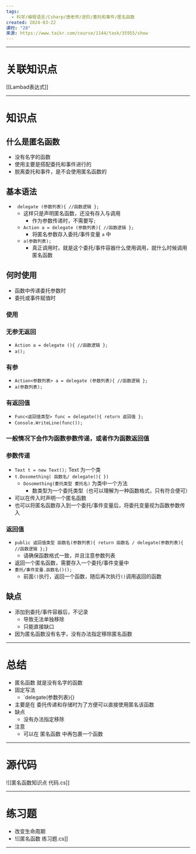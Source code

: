 ```yaml
---
tags:
  - 科学/编程语言/Csharp/唐老师/进阶/委托和事件/匿名函数
created: 2024-03-22
课时: "28"
来源: https://www.taikr.com/course/1144/task/35955/show
---
```


---
# 关联知识点

[[Lambad表达式]]

---
# 知识点

## 什么是匿名函数

- 没有名字的函数
- 使用主要是搭配委托和事件进行的
- 脱离委托和事件，是不会使用匿名函数的
## 基本语法

- ` delegate (参数列表){ //函数逻辑 };`
	- 这样只是声明匿名函数，还没有存入与调用
		- 作为参数传递时，不需要写`;`
	- `Action a = delegate (参数列表){ //函数逻辑 };`
		- 将匿名参数存入委托/事件变量 `a` 中
	- `a(参数列表);` 
		- 真正调用时，就是这个委托/事件容器什么使用调用，就什么时候调用匿名函数
## 何时使用

- 函数中传递委托参数时
- 委托或事件赋值时
### 使用

### 无参无返回

- `Action a = delegate (){ //函数逻辑 };`
- `a();`
### 有参

- `Action<参数列表> a = delegate (参数列表){ //函数逻辑 };`
- `a(参数列表);`
### 有返回值

- `Func<返回值类型> func = delegate(){ return 返回值 };`
- `Console.WriteLine(func());`
### 一般情况下会作为函数参数传递，或者作为函数返回值

### 参数传递

- `Text t = new Text();` Text 为一个类
- `t.Dosomething( 函数名/ delegate(){ })` 
	- `Dosomething(委托类型 委托名)` 为类中一个方法
		- 数类型为一个委托类型（也可以理解为一种函数格式，只有符合便可）
- 可以在传入时声明一个匿名函数
- 也可以将匿名函数存入到一个委托/事件变量后，将委托变量视为函数参数传入
### 返回值

- `public 返回值类型 函数名(参数列表){ return 函数名 / delegate(参数列表){ //函数逻辑 };}`
	- 请确保函数格式一致，并且注意参数列表
- 返回一个匿名函数，需要存入一个委托/事件变量中
- `委托/事件变量.函数名()();`
	- 前面`()`执行，返回一个函数，随后再次执行`()`调用返回的函数
## 缺点

- 添加到委托/事件容器后，不记录
	- 导致无法单独移除
	- 只能直接缺口
- 因为匿名函数没有名字，没有办法指定移除匿名函数

---
# 总结

- 匿名函数 就是没有名字的函数
- 固定写法
	- `delegate(参数列表){}
- 主要是在 委托传递和存储时为了方便可以直接使用匿名该函数
- 缺点
	- 没有办法指定移除
- 注意
	- 可以在 匿名函数 中再包裹一个函数

---
# 源代码

![[匿名函数知识点 代码.cs]]

---
# 练习题

- 改变生命周期
- ![[匿名函数 练习题.cs]]

---

